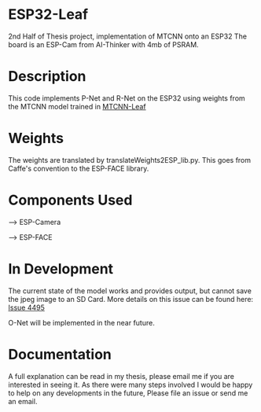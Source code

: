 # ESP32-Leaf
2nd Half of Thesis project, implementation of MTCNN onto an ESP32
The board is an ESP-Cam from AI-Thinker with 4mb of PSRAM.

# Description
This code implements P-Net and R-Net on the ESP32 using weights from 
the MTCNN model trained in <a href="https://github.com/caleb221/MTCNN-Leaf"> MTCNN-Leaf</a>
# Weights
The weights are translated by translateWeights2ESP_lib.py. This goes from Caffe's convention to the ESP-FACE library.
# Components Used
--> ESP-Camera 

--> ESP-FACE

# In Development
The current state of the model works and provides output, but cannot save the jpeg image to an SD Card.
More details on this issue can be found here: <a href="https://github.com/espressif/esp-idf/issues/4495"> Issue 4495</a>

O-Net will be implemented in the near future.

# Documentation
A full explanation can be read in my thesis, please email me if you are interested in seeing it. As there were many steps involved I would be happy to help on any developments in the future, Please file an issue or send me an email.
